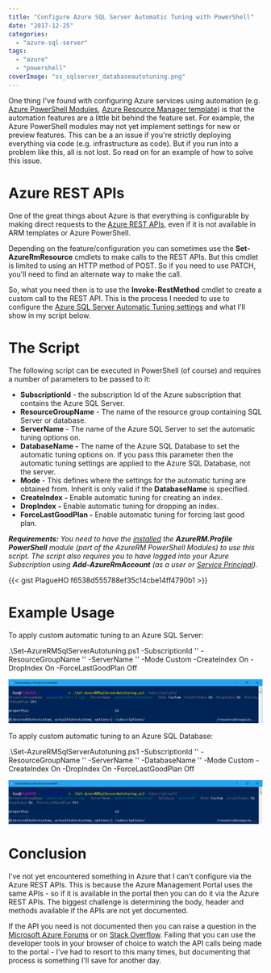 ```yaml
---
title: "Configure Azure SQL Server Automatic Tuning with PowerShell"
date: "2017-12-25"
categories:
  - "azure-sql-server"
tags:
  - "azure"
  - "powershell"
coverImage: "ss_sqlserver_databaseautotuning.png"
---
```


One thing I've found with configuring Azure services using automation (e.g. [Azure PowerShell Modules](https://docs.microsoft.com/en-us/powershell/azure/overview), [Azure Resource Manager template](https://docs.microsoft.com/en-us/azure/azure-resource-manager/resource-group-authoring-templates)) is that the automation features are a little bit behind the feature set. For example, the Azure PowerShell modules may not yet implement settings for new or preview features. This can be a an issue if you're strictly deploying everything via code (e.g. infrastructure as code). But if you run into a problem like this, all is not lost. So read on for an example of how to solve this issue.

# Azure REST APIs

One of the great things about Azure is that everything is configurable by making direct requests to the [Azure REST APIs](https://docs.microsoft.com/en-us/rest/api/), even if it is not available in ARM templates or Azure PowerShell.

Depending on the feature/configuration you can sometimes use the **Set-AzureRmResource** cmdlets to make calls to the REST APIs. But this cmdlet is limited to using an HTTP method of POST. So if you need to use PATCH, you'll need to find an alternate way to make the call.

So, what you need then is to use the **Invoke-RestMethod** cmdlet to create a custom call to the REST API. This is the process I needed to use to configure the [Azure SQL Server Automatic Tuning settings](https://docs.microsoft.com/en-us/azure/sql-database/sql-database-automatic-tuning-enable) and what I'll show in my script below.

# The Script

The following script can be executed in PowerShell (of course) and requires a number of parameters to be passed to it:

- **SubscriptionId** - the subscription Id of the Azure subscription that contains the Azure SQL Server.
- **ResourceGroupName** - The name of the resource group containing SQL Server or database.
- **ServerName** - The name of the Azure SQL Server to set the automatic tuning options on.
- **DatabaseName** **-** The name of the Azure SQL Database to set the automatic tuning options on. If you pass this parameter then the automatic tuning settings are applied to the Azure SQL Database, not the server.
- **Mode** - This defines where the settings for the automatic tuning are obtained from. Inherit is only valid if the **DatabaseName** is specified.
- **CreateIndex** **-** Enable automatic tuning for creating an index.
- **DropIndex** **-** Enable automatic tuning for dropping an index.
- **ForceLastGoodPlan -** Enable automatic tuning for forcing last good plan.

_**Requirements:** You need to have the [installed](https://docs.microsoft.com/en-us/powershell/azure/install-azurerm-ps) the **AzureRM.Profile PowerShell** module (part of the AzureRM PowerShell Modules) to use this script. The script also requires you to have logged into your Azure Subscription using **Add-AzureRmAccount** (as a user or [Service Principal](https://docs.microsoft.com/en-us/powershell/azure/create-azure-service-principal-azureps))._

{{< gist PlagueHO f6538d555788ef35c14cbe14ff4790b1 >}}

# Example Usage

To apply custom automatic tuning to an Azure SQL Server:

.\\Set-AzureRMSqlServerAutotuning.ps1 -SubscriptionId '<Subscription Id>' -ResourceGroupName '<Resource Group name>' -ServerName '<Azure SQL server name>' -Mode Custom -CreateIndex On -DropIndex On -ForceLastGoodPlan Off

![ss_sqlserver_serverautotuning](/images/ss_sqlserver_serverautotuning1.png)

To apply custom automatic tuning to an Azure SQL Database:

.\\Set-AzureRMSqlServerAutotuning.ps1 -SubscriptionId '<Subscription Id>' -ResourceGroupName '<Resource Group name>' -ServerName '<Azure SQL server name>' -DatabaseName '<Azure SQL database name>' -Mode Custom -CreateIndex On -DropIndex On -ForceLastGoodPlan Off

![ss_sqlserver_databaseautotuning](/images/ss_sqlserver_databaseautotuning.png)

# Conclusion

I've not yet encountered something in Azure that I can't configure via the Azure REST APIs. This is because the Azure Management Portal uses the same APIs - so if it is available in the portal then you can do it via the Azure REST APIs. The biggest challenge is determining the body, header and methods available if the APIs are not yet documented.

If the API you need is not documented then you can raise a question in the [Microsoft Azure Forums](https://azure.microsoft.com/en-in/support/forums/) or on [Stack Overflow](https://stackoverflow.com/). Failing that you can use the developer tools in your browser of choice to watch the API calls being made to the portal - I've had to resort to this many times, but documenting that process is something I'll save for another day.

